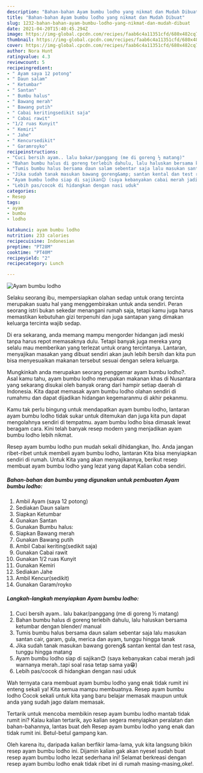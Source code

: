 ```yaml
---
description: "Bahan-bahan Ayam bumbu lodho yang nikmat dan Mudah Dibuat"
title: "Bahan-bahan Ayam bumbu lodho yang nikmat dan Mudah Dibuat"
slug: 1232-bahan-bahan-ayam-bumbu-lodho-yang-nikmat-dan-mudah-dibuat
date: 2021-04-20T15:40:45.294Z
image: https://img-global.cpcdn.com/recipes/faab6c4a11351cfd/680x482cq70/ayam-bumbu-lodho-foto-resep-utama.jpg
thumbnail: https://img-global.cpcdn.com/recipes/faab6c4a11351cfd/680x482cq70/ayam-bumbu-lodho-foto-resep-utama.jpg
cover: https://img-global.cpcdn.com/recipes/faab6c4a11351cfd/680x482cq70/ayam-bumbu-lodho-foto-resep-utama.jpg
author: Nora Hunt
ratingvalue: 4.3
reviewcount: 5
recipeingredient:
- " Ayam saya 12 potong"
- " Daun salam"
- " Ketumbar"
- " Santan"
- " Bumbu halus"
- " Bawang merah"
- " Bawang putih"
- " Cabai keritingsedikit saja"
- " Cabai rawit"
- "1/2 ruas Kunyit"
- " Kemiri"
- " Jahe"
- " Kencursedikit"
- " Garamroyko"
recipeinstructions:
- "Cuci bersih ayam.. lalu bakar/panggang (me di goreng ½ matang)"
- "Bahan bumbu halus di goreng terlebih dahulu, lalu haluskan bersama ketumbar dengan blender/ manual"
- "Tumis bumbu halus bersama daun salam sebentar saja lalu masukan santan cair, garam, gula, merica dan ayam, tunggu hingga tanak"
- "Jika sudah tanak masukan bawang goreng&amp; santan kental dan test rasa, tunggu hingga matang"
- "Ayam bumbu lodho siap di sajikan😊 (saya kebanyakan cabai merah jadi warnanya merah..tapi soal rasa tetap sama ya😁)"
- "Lebih pas/cocok di hidangkan dengan nasi uduk"
categories:
- Resep
tags:
- ayam
- bumbu
- lodho

katakunci: ayam bumbu lodho 
nutrition: 233 calories
recipecuisine: Indonesian
preptime: "PT28M"
cooktime: "PT40M"
recipeyield: "2"
recipecategory: Lunch

---
```



![Ayam bumbu lodho](https://img-global.cpcdn.com/recipes/faab6c4a11351cfd/680x482cq70/ayam-bumbu-lodho-foto-resep-utama.jpg)

Selaku seorang ibu, mempersiapkan olahan sedap untuk orang tercinta merupakan suatu hal yang menggembirakan untuk anda sendiri. Peran seorang istri bukan sekedar menangani rumah saja, tetapi kamu juga harus memastikan kebutuhan gizi terpenuhi dan juga santapan yang dimakan keluarga tercinta wajib sedap.

Di era  sekarang, anda memang mampu mengorder hidangan jadi meski tanpa harus repot memasaknya dulu. Tetapi banyak juga mereka yang selalu mau memberikan yang terlezat untuk orang tercintanya. Lantaran, menyajikan masakan yang dibuat sendiri akan jauh lebih bersih dan kita pun bisa menyesuaikan makanan tersebut sesuai dengan selera keluarga. 



Mungkinkah anda merupakan seorang penggemar ayam bumbu lodho?. Asal kamu tahu, ayam bumbu lodho merupakan makanan khas di Nusantara yang sekarang disukai oleh banyak orang dari hampir setiap daerah di Indonesia. Kita dapat memasak ayam bumbu lodho olahan sendiri di rumahmu dan dapat dijadikan hidangan kegemaranmu di akhir pekanmu.

Kamu tak perlu bingung untuk mendapatkan ayam bumbu lodho, lantaran ayam bumbu lodho tidak sukar untuk ditemukan dan juga kita pun dapat mengolahnya sendiri di tempatmu. ayam bumbu lodho bisa dimasak lewat beragam cara. Kini telah banyak resep modern yang menjadikan ayam bumbu lodho lebih nikmat.

Resep ayam bumbu lodho pun mudah sekali dihidangkan, lho. Anda jangan ribet-ribet untuk membeli ayam bumbu lodho, lantaran Kita bisa menyiapkan sendiri di rumah. Untuk Kita yang akan menyajikannya, berikut resep membuat ayam bumbu lodho yang lezat yang dapat Kalian coba sendiri.

<!--inarticleads1-->

##### Bahan-bahan dan bumbu yang digunakan untuk pembuatan Ayam bumbu lodho:

1. Ambil  Ayam (saya 12 potong)
1. Sediakan  Daun salam
1. Siapkan  Ketumbar
1. Gunakan  Santan
1. Gunakan  Bumbu halus:
1. Siapkan  Bawang merah
1. Gunakan  Bawang putih
1. Ambil  Cabai keriting(sedikit saja)
1. Gunakan  Cabai rawit
1. Gunakan 1/2 ruas Kunyit
1. Gunakan  Kemiri
1. Sediakan  Jahe
1. Ambil  Kencur(sedikit)
1. Gunakan  Garam/royko




<!--inarticleads2-->

##### Langkah-langkah menyiapkan Ayam bumbu lodho:

1. Cuci bersih ayam.. lalu bakar/panggang (me di goreng ½ matang)
1. Bahan bumbu halus di goreng terlebih dahulu, lalu haluskan bersama ketumbar dengan blender/ manual
1. Tumis bumbu halus bersama daun salam sebentar saja lalu masukan santan cair, garam, gula, merica dan ayam, tunggu hingga tanak
1. Jika sudah tanak masukan bawang goreng&amp; santan kental dan test rasa, tunggu hingga matang
1. Ayam bumbu lodho siap di sajikan😊 (saya kebanyakan cabai merah jadi warnanya merah..tapi soal rasa tetap sama ya😁)
1. Lebih pas/cocok di hidangkan dengan nasi uduk




Wah ternyata cara membuat ayam bumbu lodho yang enak tidak rumit ini enteng sekali ya! Kita semua mampu membuatnya. Resep ayam bumbu lodho Cocok sekali untuk kita yang baru belajar memasak maupun untuk anda yang sudah jago dalam memasak.

Tertarik untuk mencoba membikin resep ayam bumbu lodho mantab tidak rumit ini? Kalau kalian tertarik, ayo kalian segera menyiapkan peralatan dan bahan-bahannya, lantas buat deh Resep ayam bumbu lodho yang enak dan tidak rumit ini. Betul-betul gampang kan. 

Oleh karena itu, daripada kalian berfikir lama-lama, yuk kita langsung bikin resep ayam bumbu lodho ini. Dijamin kalian gak akan nyesel sudah buat resep ayam bumbu lodho lezat sederhana ini! Selamat berkreasi dengan resep ayam bumbu lodho enak tidak ribet ini di rumah masing-masing,oke!.

